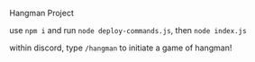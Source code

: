 Hangman Project

use `npm i` and run `node deploy-commands.js`, then `node index.js`

within discord, type `/hangman` to initiate a game of hangman!

